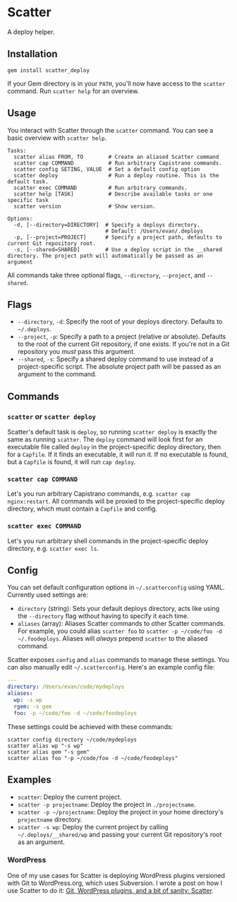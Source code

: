 # Scatter

A deploy helper.

## Installation

`gem install scatter_deploy`

If your Gem directory is in your `PATH`, you'll now have access to the `scatter` command.  Run `scatter help` for an overview.

## Usage

You interact with Scatter through the `scatter` command.  You can see a basic overview with `scatter help`.

```
Tasks:
  scatter alias FROM, TO        # Create an aliased Scatter command
  scatter cap COMMAND           # Run arbitrary Capistrano commands.
  scatter config SETING, VALUE  # Set a default config option
  scatter deploy                # Run a deploy routine. This is the default task.
  scatter exec COMMAND          # Run arbitrary commands.
  scatter help [TASK]           # Describe available tasks or one specific task
  scatter version               # Show version.

Options:
  -d, [--directory=DIRECTORY]  # Specify a deploys directory.
                               # Default: /Users/evan/.deploys
  -p, [--project=PROJECT]      # Specify a project path, defaults to current Git repository root.
  -s, [--shared=SHARED]        # Use a deploy script in the __shared directory. The project path will automatically be passed as an argument
```

All commands take three optional flags, `--directory`, `--project`, and `--shared`.

## Flags

* `--directory`, `-d`: Specify the root of your deploys directory. Defaults to `~/.deploys`.
* `--project`, `-p`: Specify a path to a project (relative or absolute). Defaults to the root of the current Git repository, if one exists.  If you're not in a Git repository you *must* pass this argument.
* `--shared`, `-s`: Specify a shared deploy command to use instead of a project-specific script. The absolute project path will be passed as an argument to the command.

## Commands

### `scatter` or `scatter deploy`

Scatter's default task is `deploy`, so running `scatter deploy` is exactly the same as running `scatter`.  The `deploy` command will look first for an executable file called `deploy` in the project-specific deploy directory, then for a `Capfile`.  If it finds an executable, it will run it.  If no executable is found, but a `Capfile` is found, it will run `cap deploy`.

### `scatter cap COMMAND`

Let's you run arbitrary Capistrano commands, e.g. `scatter cap nginx:restart`.  All commands will be proxied to the project-specific deploy directory, which must contain a `Capfile` and config.

### `scatter exec COMMAND`

Let's you run arbitrary shell commands in the project-specific deploy directory, e.g. `scatter exec ls`.

## Config

You can set default configuration options in `~/.scatterconfig` using YAML.  Currently used settings are:

* `directory` (string): Sets your default deploys directory, acts like using the `--directory` flag without having to specify it each time.
* `aliases` (array): Aliases Scatter commands to other Scatter commands.  For example, you could alias `scatter foo` to `scatter -p ~/code/foo -d ~/.foodeploys`.  Aliases will *always* prepend `scatter` to the aliased command.

Scatter exposes `config` and `alias` commands to manage these settings.  You can also manually edit `~/.scatterconfig`.  Here's an example config file:

```yml
---
directory: /Users/evan/code/mydeploys
aliases:
  wp: -s wp
  rgem: -s gem
  foo: -p ~/code/foo -d ~/code/foodeploys
```

These settings could be achieved with these commands:

```shell
scatter config directory ~/code/mydeploys
scatter alias wp "-s wp"
scatter alias gem "-s gem"
scatter alias foo "-p ~/code/foo -d ~/code/foodeploys"
```

## Examples

* `scatter`: Deploy the current project.
* `scatter -p projectname`: Deploy the project in `./projectname`.
* `scatter -p ~/projectname`: Deploy the project in your home directory's `projectname` directory.
* `scatter -s wp`: Deploy the current project by calling `~/.deploys/__shared/wp` and passing your current Git repository's root as an argument.

### WordPress

One of my use cases for Scatter is deploying WordPress plugins versioned with Git to WordPress.org, which uses Subversion.  I wrote a post on how I use Scatter to do it: [Git, WordPress plugins, and a bit of sanity: Scatter](http://evansolomon.me/notes/git-wordpress-plugins-and-a-bit-of-sanity-scatter/).
